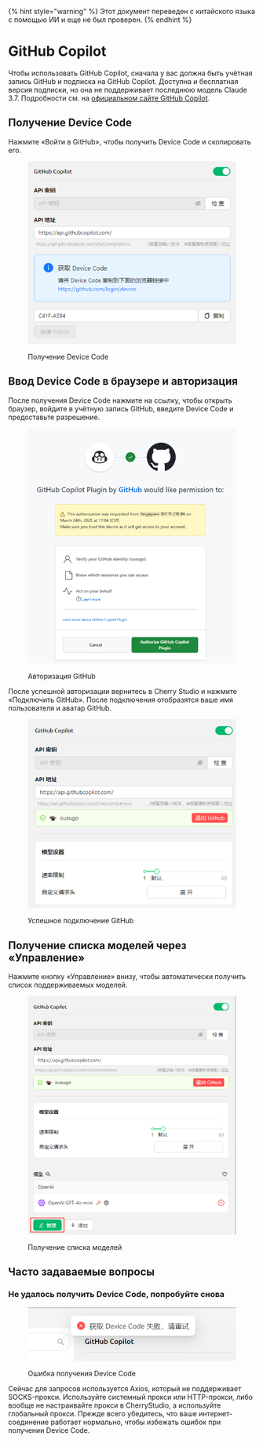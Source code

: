 
{% hint style="warning" %}
Этот документ переведен с китайского языка с помощью ИИ и еще не был проверен.
{% endhint %}

# GitHub Copilot

Чтобы использовать GitHub Copilot, сначала у вас должна быть учётная запись GitHub и подписка на GitHub Copilot. Доступна и бесплатная версия подписки, но она не поддерживает последнюю модель Claude 3.7. Подробности см. на [официальном сайте GitHub Copilot](https://github.com/features/copilot).

## Получение Device Code

Нажмите «Войти в GitHub», чтобы получить Device Code и скопировать его.

<figure><img src="../../.gitbook/assets/获取DeviceCode.png" alt="Пример получения Device Code"><figcaption><p>Получение Device Code</p></figcaption></figure>

## Ввод Device Code в браузере и авторизация

После получения Device Code нажмите на ссылку, чтобы открыть браузер, войдите в учётную запись GitHub, введите Device Code и предоставьте разрешение.

<figure><img src="../../.gitbook/assets/GitHub授权.png" alt="Пример авторизации GitHub"><figcaption><p>Авторизация GitHub</p></figcaption></figure>

После успешной авторизации вернитесь в Cherry Studio и нажмите «Подключить GitHub». После подключения отобразятся ваше имя пользователя и аватар GitHub.

<figure><img src="../../.gitbook/assets/GitHub连接成功.png" alt="Пример успешного подключения GitHub"><figcaption><p>Успешное подключение GitHub</p></figcaption></figure>

## Получение списка моделей через «Управление»

Нажмите кнопку «Управление» внизу, чтобы автоматически получить список поддерживаемых моделей.

<figure><img src="../../.gitbook/assets/管理按钮获取模型列表.png" alt="Пример получения списка моделей"><figcaption><p>Получение списка моделей</p></figcaption></figure>

## Часто задаваемые вопросы

### Не удалось получить Device Code, попробуйте снова

<figure><img src="../../.gitbook/assets/获取DeviceCode失败.png" alt="Пример ошибки получения Device Code"><figcaption><p>Ошибка получения Device Code</p></figcaption></figure>

Сейчас для запросов используется Axios, который не поддерживает SOCKS-прокси. Используйте системный прокси или HTTP-прокси, либо вообще не настраивайте прокси в CherryStudio, а используйте глобальный прокси. Прежде всего убедитесь, что ваше интернет-соединение работает нормально, чтобы избежать ошибок при получении Device Code.